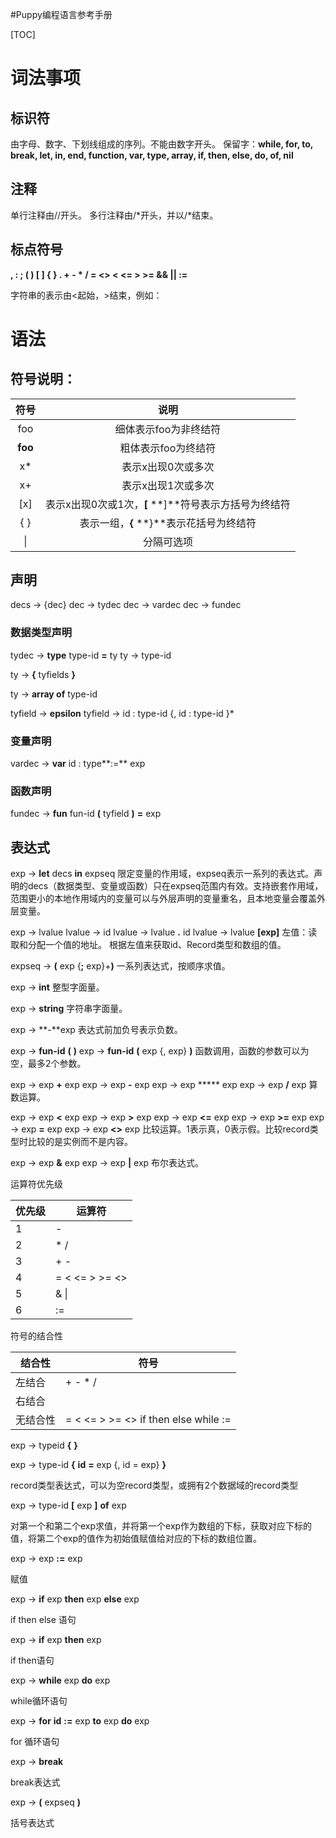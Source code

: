#Puppy编程语言参考手册

[TOC]

# 词法事项
## 标识符
由字母、数字、下划线组成的序列。不能由数字开头。
保留字：**while, for, to, break, let, in, end, function, var, type, array, if, then, else, do, of, nil**

## 注释
单行注释由//开头。
多行注释由/*开头，并以/*结束。

## 标点符号
**, : ; ( ) [ ] { } . + - * / = <> < <= > >= && || :=**

字符串的表示由<起始，>结束，例如：<string>

# 语法
## 符号说明：
|  符号   |                         说明                          |
| :-----: | :---------------------------------------------------: |
|   foo   |                 细体表示foo为非终结符                 |
| **foo** |                  粗体表示foo为终结符                  |
|   x*    |                  表示x出现0次或多次                   |
|   x+    |                  表示x出现1次或多次                   |
|   [x]   | 表示x出现0次或1次，**[**  **]**符号表示方括号为终结符 |
|   { }   |        表示一组，**{** **}**表示花括号为终结符        |
|   \|    |                      分隔可选项                       |




## 声明
decs -> {dec}
dec -> tydec
dec -> vardec
dec -> fundec

### 数据类型声明
tydec -> **type** type-id **=** ty
ty -> type-id			<!--普通数据类型声明-->

ty -> **{** tyfields **}** 		<!--record类型声明-->

ty -> **array of** type-id	<!-- 数组类型声明-->

tyfield -> **epsilon**
tyfield -> id : type-id {, id : type-id }*

### 变量声明
vardec -> **var** id : type**:=** exp

### 函数声明
fundec -> **fun** fun-id **(** tyfield **)** **=** exp

## 表达式
exp -> **let** decs **in** expseq
限定变量的作用域，expseq表示一系列的表达式。声明的decs（数据类型、变量或函数）只在expseq范围内有效。支持嵌套作用域，范围更小的本地作用域内的变量可以与外层声明的变量重名，且本地变量会覆盖外层变量。

exp -> lvalue
lvalue -> id
lvalue -> lvalue **.** id
lvalue -> lvalue **[**exp**]**
左值：读取和分配一个值的地址。
根据左值来获取id、Record类型和数组的值。

expseq -> **(** exp {**;** exp}+**)**
一系列表达式，按顺序求值。

exp -> **int**
整型字面量。

exp -> **string**
字符串字面量。

exp -> **-**exp
表达式前加负号表示负数。

exp -> **fun-id** **(** **)**
exp -> **fun-id** **(** exp {, exp} **)**
函数调用，函数的参数可以为空，最多2个参数。

exp -> exp **+** exp
exp -> exp **-** exp
exp -> exp ***** exp
exp -> exp **/** exp
算数运算。

exp -> exp **<** exp
exp -> exp **>** exp
exp -> exp **<=** exp
exp -> exp **>=** exp
exp -> exp **=** exp
exp -> exp **<>** exp
比较运算。1表示真，0表示假。比较record类型时比较的是实例而不是内容。

exp -> exp **&** exp
exp -> exp **|** exp
布尔表达式。



运算符优先级

| 优先级 | 运算符              |
| ------ | ------------------- |
| 1      | -                   |
| 2      | *  /                |
| 3      | +  -                |
| 4      | =  <  <=  >  >=  <> |
| 5      | &  \|               |
| 6      | :=                  |



符号的结合性

| 结合性   | 符号                                          |
| -------- | --------------------------------------------- |
| 左结合   | +  -  *  /                                    |
| 右结合   |                                               |
| 无结合性 | =  <  <=  >  >=  <>  if  then  else  while := |



exp -> typeid **{** **}**

exp -> type-id **{** **id** **=** exp {, id = exp} **}**

record类型表达式，可以为空record类型，或拥有2个数据域的record类型



exp -> type-id **[** exp **]** **of** exp

对第一个和第二个exp求值，并将第一个exp作为数组的下标，获取对应下标的值，将第二个exp的值作为初始值赋值给对应的下标的数组位置。



exp -> exp **:=** exp

赋值



exp -> **if** exp **then** exp **else** exp

if then else 语句



exp -> **if** exp **then** exp

if then语句



exp -> **while** exp **do** exp

while循环语句



exp -> **for** **id** **:=** exp **to** exp **do** exp

for 循环语句



exp -> **break**

break表达式



exp -> **(** expseq **)**

括号表达式
